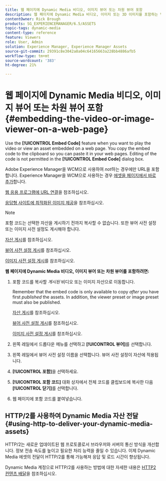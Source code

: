 ```yaml
---
title: 웹 페이지에 Dynamic Media 비디오, 이미지 뷰어 또는 차원 뷰어 포함
description: 웹 페이지에 Dynamic Media 비디오, 이미지 또는 3D 이미지를 포함하는 방법에 대해 알아봅니다
contentOwner: Rick Brough
products: SG_EXPERIENCEMANAGER/6.5/ASSETS
topic-tags: dynamic-media
content-type: reference
feature: Viewers
role: User, Admin
solution: Experience Manager, Experience Manager Assets
source-git-commit: 29391c8e3042a8a04c64165663a228bb4886afb5
workflow-type: tm+mt
source-wordcount: '383'
ht-degree: 21%

---
```


# 웹 페이지에 Dynamic Media 비디오, 이미지 뷰어 또는 차원 뷰어 포함 {#embedding-the-video-or-image-viewer-on-a-web-page}

Use the **[!UICONTROL Embed Code]** feature when you want to play the video or view an asset embedded on a web page. You copy the embed code to the clipboard so you can paste it in your web pages. Editing of the code is not permitted in the **[!UICONTROL Embed Code]** dialog box.

Adobe Experience Manager을 WCM으로 사용하여 *not*&#x200B;하는 경우에만 URL을 포함합니다. Experience Manager을 WCM으로 사용하는 경우 [에셋을 페이지에서 바로 추가](adding-dynamic-media-assets-to-pages.md)합니다.

[웹 응용 프로그램에 URL 연결](linking-urls-to-yourwebapplication.md)을 참조하십시오.

[응답형 사이트에 최적화된 이미지 제공](responsive-site.md)을 참조하십시오.

>[!NOTE]
>
>포함 코드는 선택한 자산을 게시하기 전까지 복사할 수 없습니다. 또한 뷰어 사전 설정 또는 이미지 사전 설정도 게시해야 합니다.
>
>[자산 게시](publishing-dynamicmedia-assets.md)를 참조하십시오.
>
>[뷰어 사전 설정 게시](managing-viewer-presets.md#publishing-viewer-presets)를 참조하십시오.
>
>[이미지 사전 설정 게시](managing-image-presets.md#publishing-image-presets)를 참조하십시오.

**웹 페이지에 Dynamic Media 비디오, 이미지 뷰어 또는 차원 뷰어를 포함하려면:**

1. 포함 코드를 복사할 *게시된* 비디오 또는 이미지 자산으로 이동합니다.

   Remember that the embed code is only available to copy *after* you have first *published* the assets. In addition, the viewer preset or image preset must also be published.

   [자산 게시](publishing-dynamicmedia-assets.md)를 참조하십시오.

   [뷰어 사전 설정 게시](managing-viewer-presets.md#publishing-viewer-presets)를 참조하십시오.

   [이미지 사전 설정 게시](managing-image-presets.md#publishing-image-presets)를 참조하십시오.

1. 왼쪽 레일에서 드롭다운 메뉴를 선택하고 **[!UICONTROL 뷰어]**&#x200B;를 선택합니다.
1. 왼쪽 레일에서 뷰어 사전 설정 이름을 선택합니다. 뷰어 사전 설정이 자산에 적용됩니다.
1. **[!UICONTROL 포함]**&#x200B;을 선택하세요.
1. **[!UICONTROL 포함 코드]** 대화 상자에서 전체 코드를 클립보드에 복사한 다음 **[!UICONTROL 닫기]**&#x200B;를 선택합니다.
1. 웹 페이지에 포함 코드를 붙여넣습니다.

## HTTP/2를 사용하여 Dynamic Media 자산 전달 {#using-http-to-deliver-your-dynamic-media-assets}

HTTP/2는 새로운 업데이트된 웹 프로토콜로서 브라우저와 서버의 통신 방식을 개선합니다. 정보 전송 속도를 높이고 필요한 처리 능력을 줄일 수 있습니다. 이제 Dynamic Media 에셋의 전달이 HTTP/2를 통해 가능해져 응답 및 로드 시간이 향상됩니다.

Dynamic Media 계정으로 HTTP/2를 사용하는 방법에 대한 자세한 내용은 [HTTP2 컨텐츠 배달](http2.md)을 참조하십시오.
